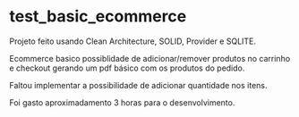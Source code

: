 # test_basic_ecommerce


Projeto feito usando Clean Architecture, SOLID, Provider e SQLITE.

Ecommerce basico possiblidade de adicionar/remover produtos no carrinho e checkout gerando um pdf básico com os produtos do pedido.

Faltou implementar a possibilidade de adicionar quantidade nos itens.

Foi gasto aproximadamento 3 horas para o desenvolvimento.
